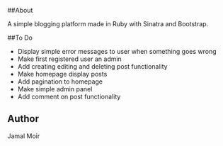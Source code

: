 ##About

A simple blogging platform made in Ruby with Sinatra and Bootstrap.

##To Do
* Display simple error messages to user when something goes wrong
* Make first registered user an admin
* Add creating editing and deleting post functionality
* Make homepage display posts
* Add pagination to homepage
* Make simple admin panel
* Add comment on post functionality

## Author

Jamal Moir
